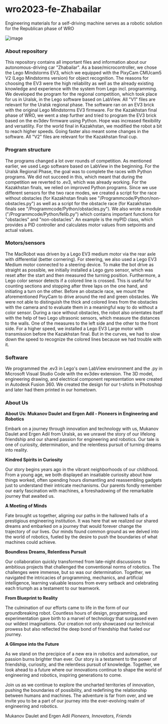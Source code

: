 # wro2023-fe-Zhabailar
Engineering materials for a self-driving machine serves as a robotic solution for the Republican phase of WRO

![image](https://github.com/adst0rm/wro2023-fe-Zhabailar/assets/113520087/9911cddb-9371-4ffa-8965-75ed7f5c3c3d)


### About repository
This repository contains all important files and information about our autonomous-driving car "Zhabailar". As a base/microcontroller, we chose the Lego Mindstorms EV3, which we equipped with the PixyCam CMUcam5 V2 (Lego Mindstorms version) for object recognition. The reasons for choosing the EV3 were the high reliability as well as the already existing knowledge and experience with the system from Lego incl. programming. We developed the program for the regional competition, which took place for us in Uralsk, in the Lego software based on LabView. All "V1" files are relevant for the Uralsk regional phase. The software ran on an EV3 brick with the original Lego Mindstorms EV3 firmware. For the Kazakhstan final phase of WRO, we went a step further and tried to program the EV3 brick based on the ev3dev firmware using Python. Hope was increased flexibility and versatility. For the world final in Kazakhstan, we modified the robot a bit to reach higher speeds. Going faster also meant some changes in the software. All "V2" files are relevant for the Kazakhstan final cup.

### Program structure
The programs changed a lot over rounds of competition. As mentioned earlier, we used Lego software based on LabView in the beginning. For the Uralsk Regional Phase, the goal was to complete the races with Python programs. We did not succeed in this, which meant that during the competition we reverted to .ev3, which was already working. For the Kazakhstan finals, we relied on improved Python programs. Since we use different sensors for the two race modes, we created a script for the race without obstacles (for Kazakhstan finals see "/Programmcode/Python/non-obstacles.py") as well as a script for the obstacle race (for Kazakhstan finals see "/Programmcode/Python/obstacles.py"). We also wrote a module ("/Programmcode/Python/felib.py") which contains important functions for "obstacles" and "non-obstacles". An example is the myPID class, which provides a PID controller and calculates motor values from setpoints and actual values.

### Motors/sensors
The MacRobot was driven by a Lego EV3 medium motor via the rear axle with differential (better cornering). For steering, we also used a Lego EV3 Medium motor connected to a steering device. To make the bot drive as straight as possible, we initially installed a Lego gyro sensor, which was reset after the start and then measured the turning position. Furthermore, a Lego color sensor detects if a colored line is crossed. This is useful for counting sections and stopping after three laps on the one hand, and initiating a turn on the other. Before an obstacle race, we mount the aforementioned PixyCam to drive around the red and green obstacles. We were not able to distinguish the thick and colored lines from the obstacles with the camera and to evaluate them in a meaningful way to do without a color sensor. During a race without obstacles, the robot also orientates itself with the help of two Lego ultrasonic sensors, which measure the distances to the walls. One of the measures to the left side and the other to the front side. For a higher speed, we installed a Lego EV3 Large motor with transmission before the Kazakhstan final. But in the curves, we had to slow down the speed to recognize the colored lines because we had trouble with it.

### Software
We programmed the .ev3 in Lego's own LabView environment and the .py in Microsoft Visual Studio Code with the ev3dev extension. The 3D model, engineering drawing, and electrical component representation were created in Autodesk Fusion 360. We created the design for our t-shirts in Photoshop and later had them printed in our hometown.

### About Us
**About Us: Mukanov Daulet and Ergen Adil - Pioneers in Engineering and Robotics**

Embark on a journey through innovation and technology with us, Mukanov Daulet and Ergen Adil from Uralsk, as we unravel the story of our lifelong friendship and our shared passion for engineering and robotics. Our tale is one of curiosity, determination, and the relentless pursuit of turning dreams into reality.

**Kindred Spirits in Curiosity**

Our story begins years ago in the vibrant neighborhoods of our childhood. From a young age, we both displayed an insatiable curiosity about how things worked, often spending hours dismantling and reassembling gadgets just to understand their intricate mechanisms. Our parents fondly remember our early fascination with machines, a foreshadowing of the remarkable journey that awaited us.

**A Meeting of Minds**

Fate brought us together, aligning our paths in the hallowed halls of a prestigious engineering institution. It was here that we realized our shared dreams and embarked on a journey that would forever change the trajectory of our lives. Our minds found common ground as we delved into the world of robotics, fueled by the desire to push the boundaries of what machines could achieve.

**Boundless Dreams, Relentless Pursuit**

Our collaboration quickly transformed from late-night discussions to ambitious projects that challenged the conventional norms of robotics. The challenges were immense, but so was our determination. Together, we navigated the intricacies of programming, mechanics, and artificial intelligence, learning valuable lessons from every setback and celebrating each triumph as a testament to our teamwork.

**From Blueprint to Reality**

The culmination of our efforts came to life in the form of our groundbreaking robot. Countless hours of design, programming, and experimentation gave birth to a marvel of technology that surpassed even our wildest imaginations. Our creation not only showcased our technical prowess but also reflected the deep bond of friendship that fueled our journey.

**A Glimpse into the Future**

As we stand on the precipice of a new era in robotics and automation, our passion burns brighter than ever. Our story is a testament to the power of friendship, curiosity, and the relentless pursuit of knowledge. Together, we look ahead to a future where our innovations continue to shape the world of engineering and robotics, inspiring generations to come.

Join us as we continue to explore the uncharted territories of innovation, pushing the boundaries of possibility, and redefining the relationship between humans and machines. The adventure is far from over, and we invite you to be a part of our journey into the ever-evolving realm of engineering and robotics.

Mukanov Daulet and Ergen Adil
*Pioneers, Innovators, Friends*

